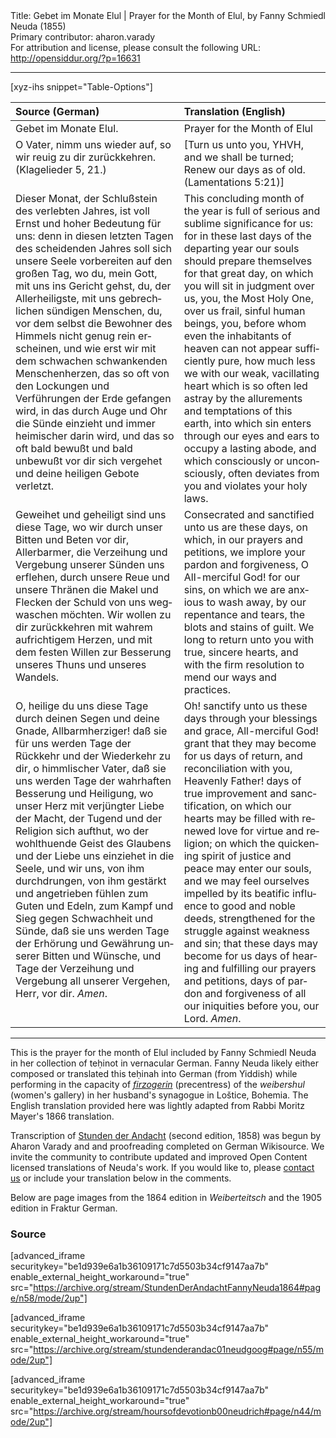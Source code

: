 <html>
<head></head>
<body>
Title: Gebet im Monate Elul | Prayer for the Month of Elul, by Fanny Schmiedl Neuda (1855)<br />
Primary contributor: aharon.varady<br />
For attribution and license, please consult the following URL: <a href="http://opensiddur.org/?p=16631">http://opensiddur.org/?p=16631</a>
<p />
<hr />

[xyz-ihs snippet="Table-Options"]<table style="margin-left: auto; margin-right: auto;" class="draggable">
<thead><tr><th id="x" style="text-align: left;">Source (German)</th><th style="text-align: left;">Translation (English)</th></tr></thead>
<tbody>
<tr><td style="vertical-align:top;">
<div class="english" lang="en">
Gebet im Monate Elul.
</span></div></td>

<td style="vertical-align:top;">
<div class="english" lang="en">
Prayer for the Month of Elul
</span></div></td></tr>


<tr><td style="vertical-align:top;">
<div class="english" lang="en">
O Vater, nimm uns wieder auf, 
so wir reuig zu dir zurückkehren. 
(Klagelieder 5, 21.) 
</span></div></td>

<td style="vertical-align:top;">
<div class="english" lang="en">
[Turn us unto you, YHVH, and we shall be turned; 
Renew our days as of old. 
(Lamentations 5:21)]
</span></div></td></tr>


<tr><td style="vertical-align:top;">
<div class="english" lang="en">
Dieser Monat, der Schlußstein des verlebten Jahres, ist voll Ernst und hoher Bedeutung für uns: denn in diesen letzten Tagen des scheidenden Jahres soll sich unsere Seele vorbereiten auf den großen Tag, wo du, mein Gott, mit uns ins Gericht gehst, du, der Allerheiligste, mit uns gebrechlichen sündigen Menschen, du, vor dem selbst die Bewohner des Himmels nicht genug rein erscheinen, und wie erst wir mit dem schwachen schwankenden Menschenherzen, das so oft von den Lockungen und Verführungen der Erde gefangen wird, in das durch Auge und Ohr die Sünde einzieht und immer heimischer darin wird, und das so oft bald bewußt und bald unbewußt vor dir sich vergehet und deine heiligen Gebote verletzt. 
</span></div></td>

<td style="vertical-align:top;">
<div class="english" lang="en">
This concluding month of the year is full of serious and sublime significance for us: for in these last days of the departing year our souls should prepare themselves for that great day, on which you will sit in judgment over us, you, the Most Holy One, over us frail, sinful human beings, you, before whom even the inhabitants of heaven can not appear sufficiently pure, how much less we with our weak, vacillating heart which is so often led astray by the allurements and temptations of this earth, into which sin enters through our eyes and ears to occupy a lasting abode, and which consciously or unconsciously, often deviates from you and violates your holy laws.
</span></div></td></tr>


<tr><td style="vertical-align:top;">
<div class="english" lang="en">
Geweihet und geheiligt sind uns diese Tage, wo wir durch unser Bitten und Beten vor dir, Allerbarmer, die Verzeihung und Vergebung unserer Sünden uns erflehen, durch unsere Reue und unsere Thränen die Makel und Flecken der Schuld von uns wegwaschen möchten. Wir wollen zu dir zurückkehren mit wahrem aufrichtigem Herzen, und mit dem festen Willen zur Besserung unseres Thuns und unseres Wandels. 
</span></div></td>

<td style="vertical-align:top;">
<div class="english" lang="en">
Consecrated and sanctified unto us are these days, on which, in our prayers and petitions, we implore your pardon and forgiveness, O All-merciful God! for our sins, on which we are anxious to wash away, by our repentance and tears, the blots and stains of guilt. We long to return unto you with true, sincere hearts, and with the firm resolution to mend our ways and practices.
</span></div></td></tr>


<tr><td style="vertical-align:top;">
<div class="english" lang="en">
O, heilige du uns diese Tage durch deinen Segen und deine Gnade, Allbarmherziger! daß sie für uns werden Tage der Rückkehr und der Wiederkehr zu dir, o himmlischer Vater, daß sie uns werden Tage der wahrhaften Besserung und Heiligung, wo unser Herz mit verjüngter Liebe der Macht, der Tugend und der Religion sich aufthut, wo der wohlthuende Geist des Glaubens und der Liebe uns einziehet in die Seele, und wir uns, von ihm durchdrungen, von ihm gestärkt und angetrieben fühlen zum Guten und Edeln, zum Kampf und Sieg gegen Schwachheit und Sünde, daß sie uns werden Tage der Erhörung und Gewährung unserer Bitten und Wünsche, und Tage der Verzeihung und Vergebung all unserer Vergehen, Herr, vor dir. <em>Amen</em>. 
</span></div></td>

<td style="vertical-align:top;">
<div class="english" lang="en">
Oh! sanctify unto us these days through your blessings and grace, All-merciful God! grant that they may become for us days of return, and reconciliation with you, Heavenly Father! days of true improvement and sanctification, on which our hearts may be filled with renewed love for virtue and religion; on which the quickening spirit of justice and peace may enter our souls, and we may feel ourselves impelled by its beatific influence to good and noble deeds, strengthened for the struggle against weakness and sin; that these days may become for us days of hearing and fulfilling our prayers and petitions, days of pardon and forgiveness of all our iniquities before you, our Lord. <em>Amen</em>.
</span></div></td></tr>
</tbody></table>

<hr />

This is the prayer for the month of Elul included by Fanny Schmiedl Neuda in her collection of teḥinot in vernacular German. Fanny Neuda likely either composed or translated this teḥinah into German (from Yiddish) while performing in the capacity of <a href="https://en.wikipedia.org/wiki/Firzogerin"><em>firzogerin</em></a> (precentress) of the <em>weibershul</em> (women's gallery) in her husband's synagogue in Loštice, Bohemia. The English translation provided here was lightly adapted from Rabbi Moritz Mayer's 1866 translation.

Transcription of <a href="https://opensiddur.org/prayers-for/tkhines/stunden-der-andacht-hours-of-devotion-by-fanny-schmiedl-neuda/">Stunden der Andacht</a> (second edition, 1858) was begun by Aharon Varady and and proofreading completed on German Wikisource. We invite the community to contribute updated and improved Open Content licensed translations of Neuda's work. If you would like to, please <a href="https://opensiddur.org/contact/">contact us</a> or include your translation below in the comments.

Below are page images from the 1864 edition in <em>Weiberteitsch</em> and the 1905 edition in Fraktur German.

<h3>Source</h3>

[advanced_iframe securitykey="be1d939e6a1b36109171c7d5503b34cf9147aa7b" enable_external_height_workaround="true" src="https://archive.org/stream/StundenDerAndachtFannyNeuda1864#page/n58/mode/2up"]

[advanced_iframe securitykey="be1d939e6a1b36109171c7d5503b34cf9147aa7b" enable_external_height_workaround="true" src="https://archive.org/stream/stundenderandac01neudgoog#page/n55/mode/2up"]

[advanced_iframe securitykey="be1d939e6a1b36109171c7d5503b34cf9147aa7b" enable_external_height_workaround="true" src="https://archive.org/stream/hoursofdevotionb00neudrich#page/n44/mode/2up"]
</body>
</html>